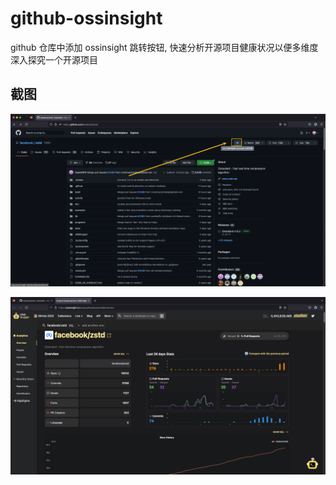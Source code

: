 # github-ossinsight

github 仓库中添加 ossinsight 跳转按钮, 快速分析开源项目健康状况以便多维度深入探究一个开源项目

## 截图

![github页面截图](images/screenshot01.png "github页面截图") 

![ossinsight页面截图](images/screenshot02.png "ossinsight页面截图") 
